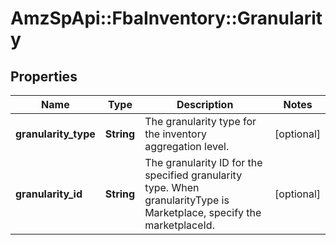 # AmzSpApi::FbaInventory::Granularity

## Properties
Name | Type | Description | Notes
------------ | ------------- | ------------- | -------------
**granularity_type** | **String** | The granularity type for the inventory aggregation level. | [optional] 
**granularity_id** | **String** | The granularity ID for the specified granularity type. When granularityType is Marketplace, specify the marketplaceId. | [optional] 

